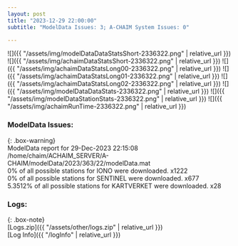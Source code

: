 ```yaml
---
layout: post
title: "2023-12-29 22:00:00"
subtitle: "ModelData Issues: 3; A-CHAIM System Issues: 0"

---
```


![]({{ "/assets/img/modelDataDataStatsShort-2336322.png" | relative_url }})
![]({{ "/assets/img/achaimDataStatsShort-2336322.png" | relative_url }})
![]({{ "/assets/img/achaimDataStatsLong00-2336322.png" | relative_url }})
![]({{ "/assets/img/achaimDataStatsLong01-2336322.png" | relative_url }})
![]({{ "/assets/img/achaimDataStatsLong02-2336322.png" | relative_url }})
![]({{ "/assets/img/modelDataDataStats-2336322.png" | relative_url }})
![]({{ "/assets/img/modelDataStationStats-2336322.png" | relative_url }})
![]({{ "/assets/img/achaimRunTime-2336322.png" | relative_url }})


### ModelData Issues:  
  
{: .box-warning}  
 ModelData report for 29-Dec-2023 22:15:08   
 /home/chaim/ACHAIM_SERVER/A-CHAIM/modelData/2023/363/22/modelData.mat   
 0% of all possible stations for IONO were downloaded. x1222   
 0% of all possible stations for SENTINEL were downloaded. x677   
 5.3512% of all possible stations for KARTVERKET were downloaded. x28   
  


### Logs:  
  
{: .box-note}  
[Logs.zip]({{ "/assets/other/logs.zip" | relative_url }})  
[Log Info]({{ "/logInfo" | relative_url }})  
